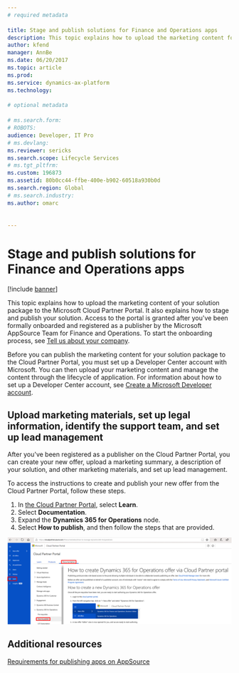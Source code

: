 ```yaml
---
# required metadata

title: Stage and publish solutions for Finance and Operations apps
description: This topic explains how to upload the marketing content for your Microsoft Dynamics Lifecycle Services (LCS) solution package to the Microsoft Cloud Partner Portal, and how to stage and publish your solution.
author: kfend
manager: AnnBe
ms.date: 06/20/2017
ms.topic: article
ms.prod: 
ms.service: dynamics-ax-platform
ms.technology: 

# optional metadata

# ms.search.form: 
# ROBOTS: 
audience: Developer, IT Pro
# ms.devlang: 
ms.reviewer: sericks
ms.search.scope: Lifecycle Services
# ms.tgt_pltfrm: 
ms.custom: 196873
ms.assetid: 80b0cc44-ffbe-400e-b902-60518a930b0d
ms.search.region: Global
# ms.search.industry: 
ms.author: omarc


---
```


# Stage and publish solutions for Finance and Operations apps 

[!include [banner](../includes/banner.md)]

This topic explains how to upload the marketing content of your solution package to the Microsoft Cloud Partner Portal. It also explains how to stage and publish your solution. Access to the portal is granted after you've been formally onboarded and registered as a publisher by the Microsoft AppSource Team for Finance and Operations. To start the onboarding process, see [Tell us about your company](https://appsource.microsoft.com/partners/signup).

Before you can publish the marketing content for your solution package to the Cloud Partner Portal, you must set up a Developer Center account with Microsoft. You can then upload your marketing content and manage the content through the lifecycle of application. For information about how to set up a Developer Center account, see [Create a Microsoft Developer account](https://azure.microsoft.com/documentation/articles/marketplace-publishing-accounts-creation-registration/).

## Upload marketing materials, set up legal information, identify the support team, and set up lead management
After you've been registered as a publisher on the Cloud Partner Portal, you can create your new offer, upload a marketing summary, a description of your solution, and other marketing materials, and set up lead management.

To access the instructions to create and publish your new offer from the Cloud Partner Portal, follow these steps.

1. In [the Cloud Partner Portal](https://cloudpartner.azure.com), select **Learn**.
2. Select **Documentation**.
3. Expand the **Dynamics 365 for Operations** node.
4. Select **How to publish**, and then follow the steps that are provided.

[![How to publish](./media/CPP_HowtoPublish.png)](./media/CPP_HowtoPublish.png)

Additional resources
--------

[Requirements for publishing apps on AppSource](lcs-solutions-app-source.md)
